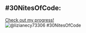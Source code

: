 
## #30NitesOfCode:
  [Check out my progress!](https://www.codedex.io/@lizianecy73306/30-nites-of-code)  
  ![@lizianecy73306 #30NitesOfCode](https://www.codedex.io/api/petStatus?user=lizianecy73306)
